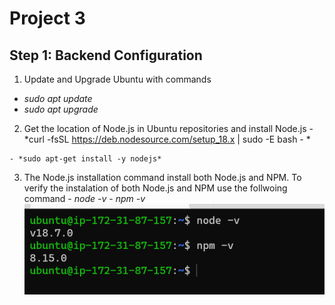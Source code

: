 # Project 3
## Step 1: Backend Configuration
   1. Update and Upgrade Ubuntu with commands

   - *sudo apt update*
   - *sudo apt upgrade*

   2. Get the location of Node.js in Ubuntu repositories and install Node.js
    - *curl -fsSL https://deb.nodesource.com/setup_18.x | sudo -E bash - *
    
    - *sudo apt-get install -y nodejs*

   3. The Node.js installation command install both Node.js and NPM. To verify the instalation of both Node.js and NPM use the follwoing command
    - *node -v*
    - *npm -v*
    ![Node.js and NPM version](./images/Node-and-npm-version.PNG)






